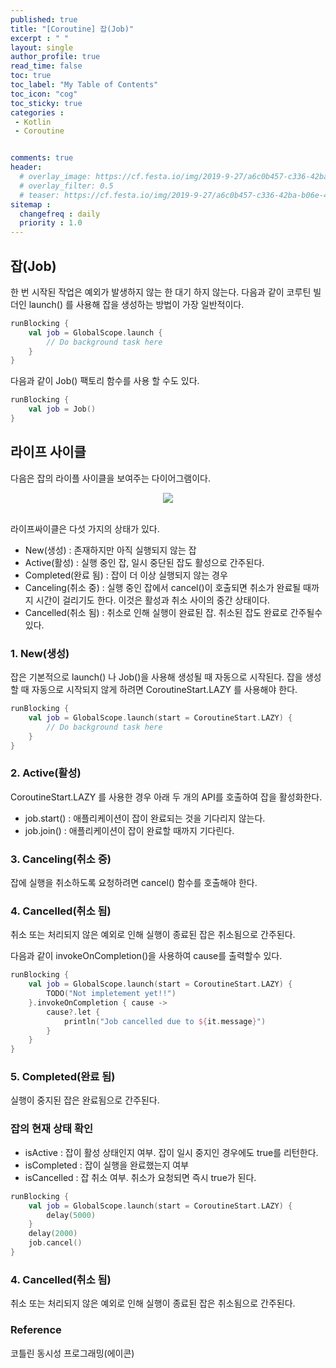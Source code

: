 ```yaml
---
published: true
title: "[Coroutine] 잡(Job)"
excerpt : " "
layout: single
author_profile: true
read_time: false
toc: true
toc_label: "My Table of Contents"
toc_icon: "cog"
toc_sticky: true
categories :
 - Kotlin
 - Coroutine


comments: true
header:
  # overlay_image: https://cf.festa.io/img/2019-9-27/a6c0b457-c336-42ba-b06e-462de90ada91.jpg
  # overlay_filter: 0.5
  # teaser: https://cf.festa.io/img/2019-9-27/a6c0b457-c336-42ba-b06e-462de90ada91.jpg
sitemap :
  changefreq : daily
  priority : 1.0
---
```


## 잡(Job)

한 번 시작된 작업은 예외가 발생하지 않는 한 대기 하지 않는다. 다음과 같이 코루틴 빌더인 launch() 를 사용해 잡을 생성하는 방법이 가장 일반적이다.

~~~kotlin
runBlocking {
    val job = GlobalScope.launch {
        // Do background task here
    }
}
~~~

다음과 같이 Job() 팩토리 함수를 사용 할 수도 있다.

~~~kotlin
runBlocking {
    val job = Job()
}
~~~

## 라이프 사이클

다음은 잡의 라이플 사이클을 보여주는 다이어그램이다.

<div align="center">
  <img src="https://thdev.tech/images/posts/2019/04/Init-Coroutines-Job/coroutine-job.png">
</div>
<br>

라이프싸이클은 다섯 가지의 상태가 있다.

- New(생성) : 존재하지만 아직 실행되지 않는 잡
- Active(활성) : 실행 중인 잡, 일시 중단된 잡도 활성으로 간주된다.
- Completed(완료 됨) : 잡이 더 이상 실행되지 않는 경우
- Canceling(취소 중) : 실행 중인 잡에서 cancel()이 호출되면 취소가 완료될 때까지 시간이 걸리기도 한다. 이것은 활성과 취소 사이의 중간 상태이다.
- Cancelled(취소 됨) : 취소로 인해 실행이 완료된 잡. 취소된 잡도 완료로 간주될수 있다.

### 1. New(생성)

잡은 기본적으로 launch() 나 Job()을 사용해 생성될 때 자동으로 시작된다. 잡을 생성할 때 자동으로 시작되지 않게 하려면 CoroutineStart.LAZY 를 사용해야 한다.

~~~kotlin
runBlocking {
    val job = GlobalScope.launch(start = CoroutineStart.LAZY) {
        // Do background task here
    }
}
~~~

### 2. Active(활성)

CoroutineStart.LAZY 를 사용한 경우 아래 두 개의 API를 호출하여 잡을 활성화한다.

- job.start() : 애플리케이션이 잡이 완료되는 것을 기다리지 않는다.
- job.join() : 애플리케이션이 잡이 완료할 때까지 기다린다.

### 3. Canceling(취소 중)

잡에 실행을 취소하도록 요청하려면 cancel() 함수를 호출해야 한다.

### 4. Cancelled(취소 됨)

취소 또는 처리되지 않은 예외로 인해 실행이 종료된 잡은 취소됨으로 간주된다.

다음과 같이 invokeOnCompletion()을 사용하여 cause를 출력할수 있다.

~~~kotlin
runBlocking {
    val job = GlobalScope.launch(start = CoroutineStart.LAZY) {
        TODO("Not impletement yet!!")
    }.invokeOnCompletion { cause ->
        cause?.let {
            println("Job cancelled due to ${it.message}")
        }
    }
}
~~~

### 5. Completed(완료 됨)

실행이 중지된 잡은 완료됨으로 간주된다.

### 잡의 현재 상태 확인

- isActive : 잡이 활성 상태인지 여부. 잡이 일시 중지인 경우에도 true를 리턴한다.
- isCompleted : 잡이 실행을 완료했는지 여부
- isCancelled : 잡 취소 여부. 취소가 요청되면 즉시 true가 된다.

~~~kotlin
runBlocking {
    val job = GlobalScope.launch(start = CoroutineStart.LAZY) {
        delay(5000)
    }
    delay(2000)
    job.cancel()
}
~~~

### 4. Cancelled(취소 됨)

취소 또는 처리되지 않은 예외로 인해 실행이 종료된 잡은 취소됨으로 간주된다.


### Reference

코틀린 동시성 프로그래밍(에이콘)
  